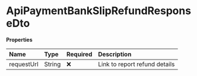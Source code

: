 # ApiPaymentBankSlipRefundResponseDto

**Properties**

| Name       | Type   | Required | Description                   |
| :--------- | :----- | :------- | :---------------------------- |
| requestUrl | String | ❌       | Link to report refund details |

<!-- This file was generated by liblab | https://liblab.com/ -->
